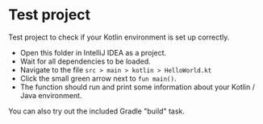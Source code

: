 Test project
============

Test project to check if your Kotlin environment is set up correctly.

* Open this folder in IntelliJ IDEA as a project.
* Wait for all dependencies to be loaded.
* Navigate to the file `src > main > kotlin > HelloWorld.kt`
* Click the small green arrow  next to `fun main()`.
* The function should run and print some information about your Kotlin / Java environment.

You can also try out the included Gradle "build" task.

